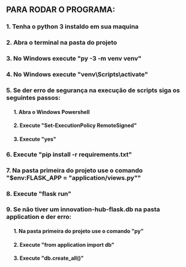 ## PARA RODAR O PROGRAMA:
### 1. Tenha o python 3 instaldo em sua maquina
### 2. Abra o terminal na pasta do projeto
### 3. No Windows execute "py -3 -m venv venv"
### 4. No Windows execute "venv\Scripts\activate"
### 5. Se der erro de segurança na execução de scripts siga os seguintes passos:
#### &nbsp;&nbsp;&nbsp;&nbsp;&nbsp;&nbsp;1. Abra o Windows Powershell
#### &nbsp;&nbsp;&nbsp;&nbsp;&nbsp;&nbsp;2. Execute "Set-ExecutionPolicy RemoteSigned"
#### &nbsp;&nbsp;&nbsp;&nbsp;&nbsp;&nbsp;3. Execute "yes"
### 6. Execute "pip install -r requirements.txt"
### 7. Na pasta primeira do projeto use o comando "$env:FLASK_APP = "application/views.py""
### 8. Execute "flask run"
### 9. Se não tiver um innovation-hub-flask.db na pasta application e der erro:
#### &nbsp;&nbsp;&nbsp;&nbsp;&nbsp;&nbsp;1. Na pasta primeira do projeto use o comando "py"
#### &nbsp;&nbsp;&nbsp;&nbsp;&nbsp;&nbsp;2. Execute "from application import db"
#### &nbsp;&nbsp;&nbsp;&nbsp;&nbsp;&nbsp;3. Execute "db.create_all()"